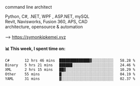 command line architect

Python, C#, .NET, WPF , ASP.NET, mySQL <br>
Revit, Navisworks, Fusion 360, APS, CAD <br>
architecture, opensource & automation<br>
<br>
--> https://symonkipkemei.xyz

#### 📊 This week, I spent time on:
<!--START_SECTION:waka-->

```txt
C#       12 hrs 46 mins  ██████████████▓░░░░░░░░░░   58.28 %
Binary   5 hrs 21 mins   ██████░░░░░░░░░░░░░░░░░░░   24.46 %
XML      2 hrs 15 mins   ██▓░░░░░░░░░░░░░░░░░░░░░░   10.29 %
Other    55 mins         █░░░░░░░░░░░░░░░░░░░░░░░░   04.19 %
YAML     31 mins         ▓░░░░░░░░░░░░░░░░░░░░░░░░   02.37 %
```

<!--END_SECTION:waka-->
